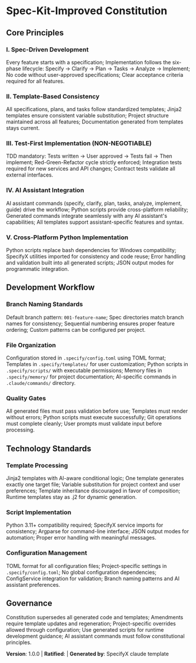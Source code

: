 # Spec-Kit-Improved Constitution
<!-- Generated by SpecifyX for claude workflow -->

## Core Principles

### I. Spec-Driven Development
Every feature starts with a specification; Implementation follows the six-phase lifecycle: Specify → Clarify → Plan → Tasks → Analyze → Implement; No code without user-approved specifications; Clear acceptance criteria required for all features.

### II. Template-Based Consistency  
All specifications, plans, and tasks follow standardized templates; Jinja2 templates ensure consistent variable substitution; Project structure maintained across all features; Documentation generated from templates stays current.

### III. Test-First Implementation (NON-NEGOTIABLE)
TDD mandatory: Tests written → User approved → Tests fail → Then implement; Red-Green-Refactor cycle strictly enforced; Integration tests required for new services and API changes; Contract tests validate all external interfaces.

### IV. AI Assistant Integration
AI assistant commands (specify, clarify, plan, tasks, analyze, implement, guide) drive the workflow; Python scripts provide cross-platform reliability; Generated commands integrate seamlessly with any AI assistant's capabilities; All templates support assistant-specific features and syntax.


### V. Cross-Platform Python Implementation
Python scripts replace bash dependencies for Windows compatibility; SpecifyX utilities imported for consistency and code reuse; Error handling and validation built into all generated scripts; JSON output modes for programmatic integration.

## Development Workflow

### Branch Naming Standards
Default branch pattern: `001-feature-name`; Spec directories match branch names for consistency; Sequential numbering ensures proper feature ordering; Custom patterns can be configured per project.


### File Organization
Configuration stored in `.specify/config.toml` using TOML format; Templates in `.specify/templates/` for user customization; Python scripts in `.specify/scripts/` with executable permissions; Memory files in `.specify/memory/` for project documentation; AI-specific commands in `.claude/commands/` directory.

### Quality Gates
All generated files must pass validation before use; Templates must render without errors; Python scripts must execute successfully; Git operations must complete cleanly; User prompts must validate input before processing.

## Technology Standards

### Template Processing
Jinja2 templates with AI-aware conditional logic; One template generates exactly one target file; Variable substitution for project context and user preferences; Template inheritance discouraged in favor of composition; Runtime templates stay as .j2 for dynamic generation.

### Script Implementation  
Python 3.11+ compatibility required; SpecifyX service imports for consistency; Argparse for command-line interface; JSON output modes for automation; Proper error handling with meaningful messages.

### Configuration Management
TOML format for all configuration files; Project-specific settings in `.specify/config.toml`; No global configuration dependencies; ConfigService integration for validation; Branch naming patterns and AI assistant preferences.

## Governance

Constitution supersedes all generated code and templates; Amendments require template updates and regeneration; Project-specific overrides allowed through configuration; Use generated scripts for runtime development guidance; AI assistant commands must follow constitutional principles.

**Version**: 1.0.0 | **Ratified**:  | **Generated by**: SpecifyX claude template